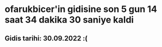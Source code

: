 # ofarukbicer'in gidisine son 5 gun 14 saat 34 dakika 30 saniye kaldi

## Gidis tarihi: 30.09.2022 :(
